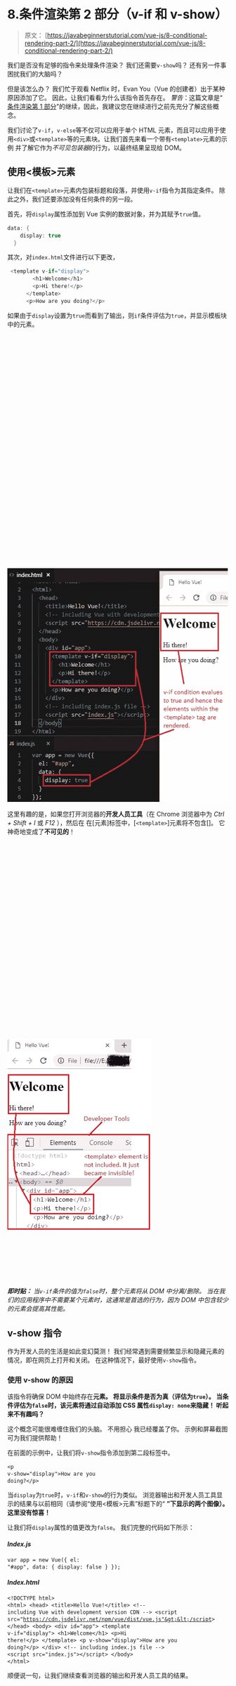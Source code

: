 # 8.条件渲染第 2 部分（v-if 和 v-show）

> 原文： [https://javabeginnerstutorial.com/vue-js/8-conditional-rendering-part-2/](https://javabeginnerstutorial.com/vue-js/8-conditional-rendering-part-2/)

我们是否没有足够的指令来处理条件渲染？ 我们还需要`v-show`吗？ 还有另一件事困扰我们的大脑吗？

但是该怎么办？ 我们忙于观看 Netflix 时，Evan You（Vue 的创建者）出于某种原因添加了它。 因此，让我们看看为什么该指令首先存在。 *警告*：这篇文章是“ [条件渲染第 1 部分](https://javabeginnerstutorial.com/vue-js/7-conditional-rendering-part-1/)”的继续，因此，我建议您在继续进行之前先充分了解这些概念。

我们讨论了`v-if`，`v-else`等不仅可以应用于单个 HTML 元素，而且可以应用于使用`<div>`或`<template>`等的元素块。让我们首先来看一个带有`<template>`元素的示例 并了解它作为*不可见包装器*的行为，以最终结果呈现给 DOM。

## **使用<模板>元素**

让我们在`<template>`元素内包装标题和段落，并使用`v-if`指令为其指定条件。 除此之外，我们还要添加没有任何条件的另一段。

首先，将`display`属性添加到 Vue 实例的数据对象，并为其赋予`true`值。

```java
data: {
    display: true
  }
```

其次，对`index.html`文件进行以下更改，

```java
 <template v-if="display">
        <h1>Welcome</h1>
        <p>Hi there!</p>
      </template>
      <p>How are you doing?</p> 
```

如果由于`display`设置为`true`而看到了输出，则`if`条件评估为`true`，并显示模板块中的元素。

![v-if template block](data:image/svg+xml,%3Csvg%20xmlns='http://www.w3.org/2000/svg'%20viewBox='0%200%20520%20532'%3E%3C/svg%3E)

<noscript><img alt="v-if template block" class="alignnone size-full wp-image-14093" height="532" src="img/6e38ac6963bfa766ebb74bd9aa67b5ba.png" width="520"/><p>这里有趣的是，如果您打开浏览器的<strong>开发人员工具</strong>（在 Chrome 浏览器中为<em> Ctrl + Shift + I </em>或<em> F12 </em>），然后在 在[元素]标签中，[<code>&lt;template&gt;</code>]元素将不包含[]。 它神奇地变成了<strong>不可见的</strong>！</p><p><img alt="developer tools" class="alignnone size-full wp-image-14094" data-lazy-src="https://javabeginnerstutorial.com/wp-content/uploads/2018/11/10_p2-template-devTools.jpg" height="433" src="data:image/svg+xml,%3Csvg%20xmlns='http://www.w3.org/2000/svg'%20viewBox='0%200%20329%20433'%3E%3C/svg%3E" width="329"/></p><noscript><img alt="developer tools" class="alignnone size-full wp-image-14094" height="433" src="img/65cdd8584fd0a814f07052ca3cac578b.png" width="329"/><span class="ezoic-adpicker-ad" id="ezoic-pub-ad-placeholder-124"></span><span class="ezoic-ad box-4 adtester-container adtester-container-124" data-ez-name="javabeginnerstutorial_com-box-4" style="display:block !important;float:none;margin-bottom:2px !important;margin-left:0px !important;margin-right:0px !important;margin-top:2px !important;min-height:110px;min-width:728px;text-align:center !important;"><span class="ezoic-ad ezoic-adl" ezah="90" ezaw="728" id="div-gpt-ad-javabeginnerstutorial_com-box-4-0" style="position:relative;z-index:0;display:inline-block;min-height:90px;min-width:728px;"></span></span><p><strong> <em>即时贴：</em> </strong> <em>当<code>v-if</code>条件的值为<code>false</code>时，整个元素将从 DOM 中分离/删除。 当在我们的应用程序中不需要某个元素时，这通常是首选的行为，因为 DOM 中包含较少的元素会提高其性能。 </em></p><h2><strong> v-show 指令</strong></h2><p>作为开发人员的生活是如此变幻莫测！ 我们经常遇到需要频繁显示和隐藏元素的情况，即在网页上打开和关闭。 在这种情况下，最好使用<code>v-show</code>指令。</p><h3><strong>使用 v-show 的原因</strong></h3><p>该指令将确保 DOM 中始终存在<strong>元素。 将显示条件是否为真（评估为<code>true</code>）。 当条件评估为<code>false</code>时，该元素将通过自动添加 CSS 属性<code>display: none</code>来隐藏！ 听起来不有趣吗？</strong></p><p>这个概念可能很难缠住我们的头脑。 不用担心 我已经覆盖了你。 示例和屏幕截图可为我们提供帮助！</p><p>在前面的示例中，让我们将<code>v-show</code>指令添加到第二段标签中。</p><pre><code class="language-html">&lt;p v-show="display"&gt;How are you doing?&lt;/p&gt;</code></pre><p>当<code>display</code>为<code>true</code>时，<code>v-if</code>和<code>v-show</code>的行为类似。 浏览器输出和开发人员工具显示的结果与以前相同（请参阅“使用&lt;模板&gt;元素”标题下的“ <strong>”下显示的两个图像）。 这里没有惊喜！</strong></p><p>让我们将<code>display</code>属性的值更改为<code>false</code>。 我们完整的代码如下所示：</p><h4><em> Index.js </em></h4><pre><code class="language-javascript">var app = new Vue({ el: "#app", data: { display: false } });</code></pre><h4><em> Index.html </em></h4><pre><code class="language-html">&lt;!DOCTYPE html&gt; &lt;html&gt; &lt;head&gt; &lt;title&gt;Hello Vue!&lt;/title&gt; &lt;!-- including Vue with development version CDN --&gt; &lt;script src="https://cdn.jsdelivr.net/npm/vue/dist/vue.js"&gt;&lt;/script&gt; &lt;/head&gt; &lt;body&gt; &lt;div id="app"&gt; &lt;template v-if="display"&gt; &lt;h1&gt;Welcome&lt;/h1&gt; &lt;p&gt;Hi there!&lt;/p&gt; &lt;/template&gt; &lt;p v-show="display"&gt;How are you doing?&lt;/p&gt; &lt;/div&gt; &lt;!-- including index.js file --&gt; &lt;script src="index.js"&gt;&lt;/script&gt; &lt;/body&gt; &lt;/html&gt;</code></pre><p>顺便说一句，让我们继续查看浏览器的输出和开发人员工具的结果。</p><p><img alt="v-show hidden" class="alignnone size-full wp-image-14092" data-lazy-src="https://javabeginnerstutorial.com/wp-content/uploads/2018/11/13_p2-v-show-invisible-1.jpg" height="501" src="data:image/svg+xml,%3Csvg%20xmlns='http://www.w3.org/2000/svg'%20viewBox='0%200%20652%20501'%3E%3C/svg%3E" width="652"/></p><noscript><img alt="v-show hidden" class="alignnone size-full wp-image-14092" height="501" src="img/af8367091b132c8d43446a93f6ede57b.png" width="652"/><p>不出所料，由于<code>v-if</code>和<code>v-show</code>条件都评估为<code>false</code>，因此没有任何内容呈现给网页。 这里也没有什么魔术。 但是，当我们打开开发人员工具并仔细查看“ <strong> Elements </strong>”窗格时，有很多东西需要解码。</p><ol><li>具有<strong> v-if </strong>伪指令的<code>&lt;template&gt;</code>元素（包含<code>&lt;h1&gt;</code>和<code>&lt;p&gt;</code>元素）在评估为<code>false</code>时，已从 DOM 中删除了<strong>。</strong></li><li>仅具有<strong> v-show </strong>指令的第二个<code>&lt;p&gt;</code>元素<strong>使用 CSS <code>display</code>属性切换元素的可见性</strong>。 元素始终附加到 DOM，并且始终显示<strong>。 它只是变得不可见。 就这样！</strong></li></ol><h3><strong>当心！ </strong></h3><p>由于不支持将<code>v-show</code>与<code>&lt;template&gt;</code>元素一起使用，因此无法使用。 另外，它不适用于<code>v-else</code>（<code>if</code>和<code>else</code>是灵魂伴侣，你知道吗？！不是，<code>show</code>和<code>else</code>！）</p><h3><strong>那么，我应该使用 v-if 或 v-show 吗？ </strong></h3><p>好问题！ 如果您想<strong>切换</strong>，通常将<strong>经常切换为</strong>，因为 DOM 中始终存在该元素，请使用<strong> v-show </strong>，无论初始条件是否为<code>true</code>或<code>false</code>。 借助 CSS <code>display</code>属性只能切换可见性。 因此，初始渲染成本较高。</p><p>如果<strong>的状态<strong>的状态不经常更改/切换</strong>，尤其是在运行时，请使用<strong> v-if </strong>。 因为在这里附加和分离元素通常会变得昂贵。 另外，请记住，<code>v-if</code>是<strong>懒惰的</strong>，即，如果条件在初次渲染时评估为<code>false</code>，则直到条件变为<code>true</code>时，元素或块才会被渲染。 第一次。</strong></p><p>还在头上有雾吗？ 不用担心！ 练习是这里的关键。 抓住巫师的帽子和魔杖，尝试一些咒语（示例场景），您将掌握它！ 顺便说一下，以上讨论的所有代码都可以在<a href="https://github.com/JBTAdmin/vuejs"> GitHub 存储库</a>中找到。</p><p>祝您有美好的一天！</p><div class="sticky-nav" style="font-size: 15px;"><div class="sticky-nav-image"></div><div class="sticky-nav-holder"><div class="sticky-nav_item"><h6 class="heading-sm">下一篇文章</h6></div><h5 class="sticky-nav_heading " style="font-size: 15px;"><a href="https://javabeginnerstutorial.com/vue-js/9-rendering-lists-part-1/" title="9\. Rendering Lists Part 1 (Iterating over arrays)"> 9.渲染列表第 1 部分（遍历数组）</a></h5></div></div> </body> </html></noscript>